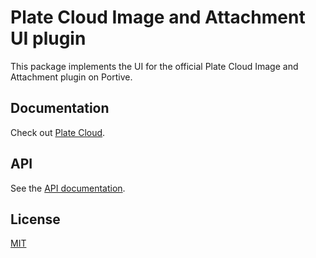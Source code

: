 # Plate Cloud Image and Attachment UI plugin

This package implements the UI for the official Plate Cloud Image and Attachment plugin on Portive.

## Documentation

Check out [Plate Cloud](https://plate.udecode.io/docs/plugins/cloud).

## API

See the [API documentation](https://plate-api.udecode.io/globals.html).

## License

[MIT](../../../../LICENSE)
